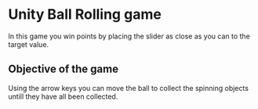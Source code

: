 # Unity Ball Rolling game 

In this game you win points by placing the slider as close as you can to the target value.

## Objective of the game

Using the arrow keys you can move the ball to collect the spinning objects untill they have all been collected.
